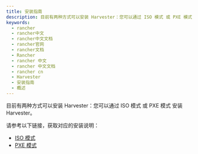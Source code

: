 ```yaml
---
title: 安装指南
description: 目前有两种方式可以安装 Harvester：您可以通过 ISO 模式 或 PXE 模式 安装 Harvester。
keywords:
  - rancher
  - rancher中文
  - rancher中文文档
  - rancher官网
  - rancher文档
  - Rancher
  - rancher 中文
  - rancher 中文文档
  - rancher cn
  - Harvester
  - 安装指南
  - 概述
---
```


目前有两种方式可以安装 Harvester：您可以通过 ISO 模式 或 PXE 模式 安装 Harvester。

请参考以下链接，获取对应的安装说明：

- [ISO 模式](/docs/harverster/installation/iso-mode/_index)
- [PXE 模式](/docs/harverster/installation/pxe-mode/_index)
